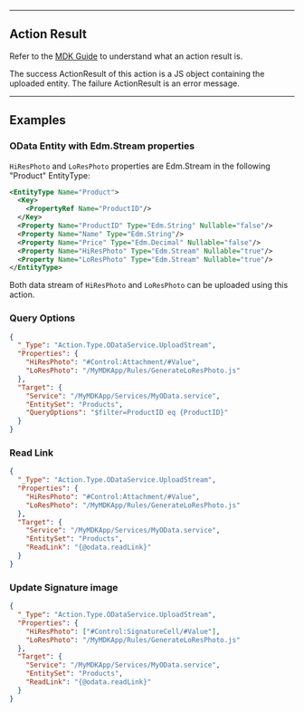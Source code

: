 
----
## Action Result
Refer to the [MDK Guide](https://help.sap.com/doc/f53c64b93e5140918d676b927a3cd65b/Cloud/en-US/docs-en/guides/getting-started/mdk/development/action-binding-and-result.html#action-results) to understand what an action result is.

The success ActionResult of this action is a JS object containing the uploaded entity. The failure ActionResult is an error message.

----
## Examples

### OData Entity with Edm.Stream properties

`HiResPhoto` and `LoResPhoto` properties are Edm.Stream in the following "Product" EntityType:
```xml
<EntityType Name="Product">
  <Key>
    <PropertyRef Name="ProductID"/>
  </Key>
  <Property Name="ProductID" Type="Edm.String" Nullable="false"/>
  <Property Name="Name" Type="Edm.String"/>
  <Property Name="Price" Type="Edm.Decimal" Nullable="false"/>
  <Property Name="HiResPhoto" Type="Edm.Stream" Nullable="true"/>
  <Property Name="LoResPhoto" Type="Edm.Stream" Nullable="true"/>
</EntityType>
```
Both data stream of `HiResPhoto` and `LoResPhoto` can be uploaded using this action.

### Query Options

```json
{
  "_Type": "Action.Type.ODataService.UploadStream",
  "Properties": {
    "HiResPhoto": "#Control:Attachment/#Value",
    "LoResPhoto": "/MyMDKApp/Rules/GenerateLoResPhoto.js"
  },
  "Target": {
    "Service": "/MyMDKApp/Services/MyOData.service",
    "EntitySet": "Products",
    "QueryOptions": "$filter=ProductID eq {ProductID}"
  }
}
```

### Read Link

```json
{
  "_Type": "Action.Type.ODataService.UploadStream",
  "Properties": {
    "HiResPhoto": "#Control:Attachment/#Value",
    "LoResPhoto": "/MyMDKApp/Rules/GenerateLoResPhoto.js"
  },
  "Target": {
    "Service": "/MyMDKApp/Services/MyOData.service",
    "EntitySet": "Products",
    "ReadLink": "{@odata.readLink}"
  }
}
```

### Update Signature image

```json
{
  "_Type": "Action.Type.ODataService.UploadStream",
  "Properties": {
    "HiResPhoto": ["#Control:SignatureCell/#Value"],
    "LoResPhoto": "/MyMDKApp/Rules/GenerateLoResPhoto.js"
  },
  "Target": {
    "Service": "/MyMDKApp/Services/MyOData.service",
    "EntitySet": "Products",
    "ReadLink": "{@odata.readLink}"
  }
}
```
